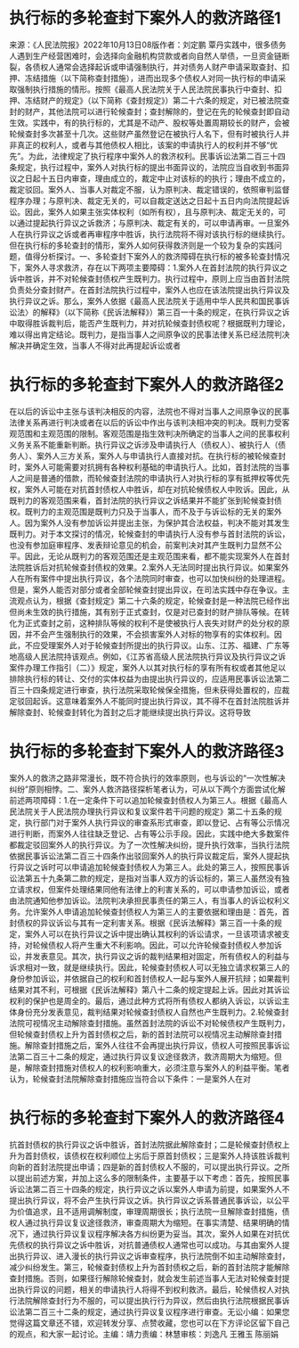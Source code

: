 # 执行标的多轮查封下案外人的救济路径1

来源：《人民法院报》2022年10月13日08版作者：刘定鹏 覃丹实践中，很多债务人遇到生产经营困难时，会选择向金融机构贷款或者向自然人举债，一旦资金链断裂，各债权人通常会选择起诉或申请强制执行，并对债务人财产申请采取查封、扣押、冻结措施（以下简称查封措施），进而出现多个债权人对同一执行标的申请采取强制执行措施的情形。按照《最高人民法院关于人民法院民事执行中查封、扣押、冻结财产的规定》（以下简称《查封规定》）第二十六条的规定，对已被法院查封的财产，其他法院可以进行轮候查封；查封解除的，登记在先的轮候查封即自动生效。实践中，有的执行标的，尤其是不动产、股权等处置周期较长的财产，会被轮候查封多次甚至十几次。这些财产虽然登记在被执行人名下，但有时被执行人并非真正的权利人，或者与其他债权人相比，该案的申请执行人的权利并不够“优先”。为此，法律规定了执行程序中案外人的救济权利。民事诉讼法第二百三十四条规定，执行过程中，案外人对执行标的提出书面异议的，法院应当自收到书面异议之日起十五日内审查，理由成立的，裁定中止对该标的的执行；理由不成立的，裁定驳回。案外人、当事人对裁定不服，认为原判决、裁定错误的，依照审判监督程序办理；与原判决、裁定无关的，可以自裁定送达之日起十五日内向法院提起诉讼。因此，案外人如果主张实体权利（如所有权），且与原判决、裁定无关的，可以通过提起执行异议之诉救济；与原判决、裁定有关的，可以申请再审。一旦案外人在执行异议之诉或者再审程序中胜诉，执行法院将不得对该执行标的继续执行。但在执行标的多轮查封的情形，案外人如何获得救济则是一个较为复杂的实践问题，值得分析探讨。一、多轮查封下案外人的救济障碍在执行标的被多轮查封情况下，案外人寻求救济，存在以下两项主要障碍：1.案外人在首封法院的执行异议之诉中胜诉，并不对轮候查封债权产生既判力。执行过程中，原则上应当由首封法院负责处分查封财产。在首封法院执行过程中，案外人也应在该法院提出执行异议及执行异议之诉。那么，案外人依据《最高人民法院关于适用中华人民共和国民事诉讼法〉的解释》（以下简称《民诉法解释》）第三百一十条的规定，在执行异议之诉中取得胜诉裁判后，能否产生既判力，并对抗轮候查封债权呢？根据既判力理论，难以得出肯定结论。既判力，是指当事人之间原争议的民事法律关系已经法院判决解决并确定生效，当事人不得对此再提起诉讼或者

# 执行标的多轮查封下案外人的救济路径2

在以后的诉讼中主张与该判决相反的内容，法院也不得对当事人之间原争议的民事法律关系再进行判决或者在以后的诉讼中作出与该判决相冲突的判决。既判力受客观范围和主观范围的限制。客观范围是指生效判决所确定的当事人之间的民事权利义务关系不能重新判断。执行异议之诉涉及申请执行人（债权人）、被执行人（债务人）、案外人三方关系，案外人与申请执行人直接对抗。在执行标的被轮候查封时，案外人可能需要对抗拥有各种权利基础的申请执行人。比如，首封法院的当事人之间是普通的借款，而轮候查封法院的申请执行人对执行标的享有抵押权等优先权，案外人可能在对抗首封债权人中胜诉，却在对抗轮候债权人中败诉。因此，从既判力的客观范围来看，首封法院的执行异议之诉结果并不能扩张到轮候查封债权。既判力的主观范围是既判力只及于当事人，而不及于与诉讼标的无关的案外人。因为案外人没有参加诉讼并提出主张，为保护其合法权益，判决不能对其发生既判力。对于本文探讨的情况，轮候查封的申请执行人没有参与首封法院的诉讼，也没有参加庭审程序、发表辩论意见的机会，前案判决对其产生既判力显然不公平。因此，无论从既判力的客观范围还是主观范围来看，都不能实现案外人在首封法院胜诉后对抗轮候查封债权的效果。2.案外人无法同时提出执行异议。如果案外人在所有案件中提出执行异议，各个法院同时审查，也可以加快纠纷的处理进程。但是，案外人能否对部分或者全部轮候查封提出异议，在司法实践中存在争议。主流观点认为，根据《查封规定》第二十六条的规定，轮候查封是一种法院已经作出但尚未生效的执行措施，其有别于正式查封，仅是对已查封的财产排队等候。在转化为正式查封之前，这种排队等候的权利不是使被执行人丧失对财产的处分权的原因，并不会产生强制执行的效果，不会损害案外人对标的物享有的实体权利。因此，不应受理案外人对于轮候查封所提出的执行异议。山东、江苏、福建、广东等地高级人民法院持该观点。例如，《江苏省高级人民法院执行异议及执行异议之诉案件办理工作指引（二）》规定，案外人以其对执行标的享有所有权或者其他足以排除执行标的转让、交付的实体权益为由提出执行异议的，应适用民事诉讼法第二百三十四条规定进行审查，执行法院采取轮候保全措施，但未获得处置权的，应裁定驳回起诉。这意味着案外人不能同时提出执行异议，其不得不在首封法院胜诉并解除查封、轮候查封转化为首封之后才能继续提出执行异议。这将导致

# 执行标的多轮查封下案外人的救济路径3

案外人的救济之路非常漫长，既不符合执行的效率原则，也与诉讼的“一次性解决纠纷”原则相悖。二、案外人救济路径探析笔者认为，可从以下两个方面尝试化解前述两项障碍：1.在一定条件下可以追加轮候查封债权人为第三人。根据《最高人民法院关于人民法院办理执行异议和复议案件若干问题的规定》第二十五条的规定，执行部门对于案外人执行异议的审查系形式审查，即以登记、占有等公示情况进行判断，而案外人往往缺乏登记、占有等公示手段。因此，实践中绝大多数案件都裁定驳回案外人的执行异议。为了一次性解决纠纷，提升执行效率，当执行法院依据民事诉讼法第二百三十四条作出驳回案外人的执行异议裁定后，案外人提起执行异议之诉时可以申请追加轮候查封债权人为第三人。此处的第三人，按照民事诉讼法第五十九条第二款的规定，是指对当事人双方的诉讼标的，第三人虽然没有独立请求权，但案件处理结果同他有法律上的利害关系的，可以申请参加诉讼，或者由法院通知他参加诉讼。法院判决承担民事责任的第三人，有当事人的诉讼权利义务。允许案外人申请追加轮候查封债权人为第三人的主要依据和理由是：首先，首封债权的异议诉讼与其有一定利害关系。根据《民诉法解释》第三百一十条的规定，案外人可以在执行异议之诉中提出确认其权利的诉讼请求，一旦该项请求被支持，对轮候债权人将产生重大不利影响。因此，可以允许轮候查封债权人参加诉讼，并发表意见。其次，执行异议之诉的裁判结果相对固定，所有债权人的利益与诉求相对一致，就是继续执行。因此，轮候查封债权人可以无独立请求权第三人的身份参加诉讼，并依据自己的权利和首封债权人一起与案外人展开抗辩；如果裁判结果对其不利，可根据《民诉法解释》第八十二条的规定提起上诉。因此对其诉讼权利的保护也是周全的。最后，通过此种方式将所有债权人都纳入诉讼，以诉讼主体身份充分发表意见，裁判结果对轮候查封债权人自然也产生既判力。2.轮候查封法院可视情况主动解除查封措施。虽然首封法院的诉讼不对轮候债权产生既判力，但轮候查封债权上升为首封债权之后，新的首封法院可以视情况主动解除查封措施。解除查封措施之后，案外人往往不会再提出执行异议，债权人可按照民事诉讼法第二百三十二条的规定，通过执行异议复议途径救济，救济周期大为缩短。但是，解除查封措施对债权人的权利影响重大，必须注意与案外人的利益平衡。笔者认为，轮候查封法院解除查封措施应当符合以下条件：一是案外人在对

# 执行标的多轮查封下案外人的救济路径4

抗首封债权的执行异议之诉中胜诉，首封法院据此解除查封；二是轮候查封债权上升为首封债权，该债权在权利顺位上劣后于原首封债权；三是案外人持该胜诉裁判向新的首封法院提出申请；四是新的首封债权人不服的，可以提出执行异议。之所以提出前述方案，并加上这么多的限制条件，主要基于以下考虑：首先，按照民事诉讼法第二百三十四条的规定，执行异议之诉以案外人申请为前提，如果案外人不提出执行异议，将不会产生执行异议之诉。执行异议之诉系普通民事诉讼，以公平为价值追求，且不适用调解制度，审理周期很长；执行法院一旦解除查封措施，债权人通过执行异议复议途径救济，审查周期大为缩短。在事实清楚、结果明确的情况下，通过执行异议复议程序解决各方纠纷更为妥当。其次，案外人如果在对抗优先债权的执行异议之诉中胜诉，对抗普通债权人通常也可以成功。与其由案外人提出执行异议、进入漫长的执行异议之诉审查程序，执行法院倒不如主动解除查封，减少纠纷发生。第三，轮候查封债权上升为首封债权之后，新的首封法院才能解除查封措施。否则，如果径行解除轮候查封，就会发生前述当事人无法对轮候查封提出执行异议的问题，相关的申请执行人将得不到权利救济。最后，轮候债权人对执行法院解除查封行为不服的，可以提出执行行为异议，然后由执行法院根据民事诉讼法第二百三十二条的规定，通过执行异议复议程序进行审查。无讼小编：如果您觉得这篇文章还不错，欢迎转发分享、点赞收藏，您也可以在下方评论区留下自己的观点，和大家一起讨论。主编：靖力责编：林慧审核：刘逸凡 王雅玉 陈丽娟

